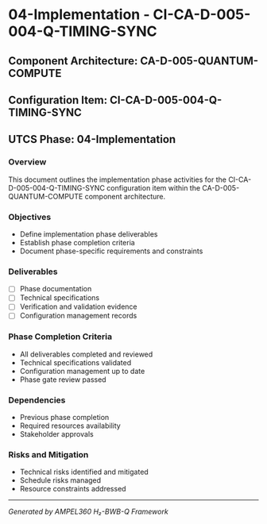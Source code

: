 # 04-Implementation - CI-CA-D-005-004-Q-TIMING-SYNC

## Component Architecture: CA-D-005-QUANTUM-COMPUTE
## Configuration Item: CI-CA-D-005-004-Q-TIMING-SYNC
## UTCS Phase: 04-Implementation

### Overview
This document outlines the implementation phase activities for the CI-CA-D-005-004-Q-TIMING-SYNC configuration item within the CA-D-005-QUANTUM-COMPUTE component architecture.

### Objectives
- Define implementation phase deliverables
- Establish phase completion criteria
- Document phase-specific requirements and constraints

### Deliverables
- [ ] Phase documentation
- [ ] Technical specifications
- [ ] Verification and validation evidence
- [ ] Configuration management records

### Phase Completion Criteria
- All deliverables completed and reviewed
- Technical specifications validated
- Configuration management up to date
- Phase gate review passed

### Dependencies
- Previous phase completion
- Required resources availability
- Stakeholder approvals

### Risks and Mitigation
- Technical risks identified and mitigated
- Schedule risks managed
- Resource constraints addressed

---
*Generated by AMPEL360 H₂-BWB-Q Framework*
